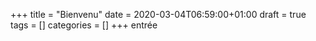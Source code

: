+++
title = "Bienvenu"
date = 2020-03-04T06:59:00+01:00
draft = true
tags = []
categories = []
+++
entrée

